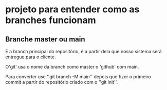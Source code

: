 # projeto para entender como as branches funcionam

## Branche master ou main
É a branch principal do repositório, é a partir dela que nosso sistema será entregue para o cliente.

O'git' usa o nome da branch como master o 'github' com main.

Para converter use ''git branch -M main'' depois que fizer o primeiro commit a partir do repositório criado com o ''git init''.